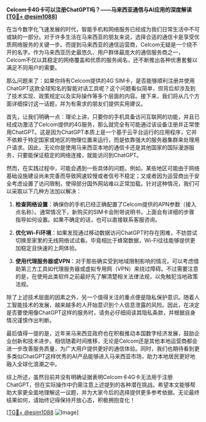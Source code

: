 **Celcom卡4G卡可以注册ChatGPT吗？——马来西亚通信与AI应用的深度解读[[TG💪+ @esim1088](https://t.me/s/esim1088)]**

在当今数字化飞速发展的时代，智能手机和网络服务已经成为我们日常生活中不可或缺的一部分。对于许多生活在马来西亚的朋友来说，选择合适的通信卡是享受优质网络服务的关键一步。而提到马来西亚的通信运营商，Celcom无疑是一个绕不开的名字。作为马来西亚历史最悠久、用户群体最庞大的通信服务商之一，Celcom不仅以其稳定的网络覆盖和优质的服务闻名，还不断推出各种优惠套餐以满足不同用户的需要。

那么问题来了：如果你持有Celcom提供的4G SIM卡，是否能够顺利注册并使用ChatGPT这款全球知名的智能对话工具呢？这个问题看似简单，但背后却涉及到了技术实现、政策规定以及实际操作等多个层面的内容。接下来，我们将从几个方面详细探讨这一话题，并为有需求的朋友们提供实用建议。

首先，让我们明确一点：理论上讲，只要你的手机具备访问互联网的功能，并且已经成功激活了Celcom提供的4G服务，那么就完全有可能通过该设备注册并正常使用ChatGPT。这是因为ChatGPT本质上是一个基于云平台运行的应用程序，它并不依赖于特定国家或地区的物理位置来运行，而是依靠强大的服务器集群来处理用户请求。因此，无论你是使用马来西亚本地的通信卡还是其他国家的国际漫游服务，只要能保证稳定的网络连接，就能访问到ChatGPT。

然而，在实践过程中，可能会遇到一些具体的问题。例如，某些地区可能由于网络基础设施建设尚未完善而导致网速较慢或者信号不稳定；又或者因为运营商出于安全考虑设置了访问限制，使得部分国外网站难以正常加载。针对这种情况，我们可以采取以下几种方法加以解决：

1. **检查网络设置**：确保你的手机已经正确配置了Celcom提供的APN参数（接入点名称）。通常情况下，新购买的SIM卡会附带说明书，上面会有详细的步骤指导如何设置。如果不确定的话，也可以直接联系客服咨询。
   
2. **优化Wi-Fi环境**：如果发现通过移动数据访问ChatGPT时存在困难，不妨尝试切换至家里的无线网络试试看。毕竟相比于蜂窝数据，Wi-Fi往往能够提供更加稳定且快速的上网体验。

3. **使用代理服务器或VPN**：对于那些确实受到地域限制影响的情况，可以考虑借助第三方工具如代理服务器或虚拟专用网（VPN）来绕过障碍。不过需要注意的是，在使用此类软件之前最好先了解清楚相关法律法规，以免触犯当地政策法规。

除了上述技术层面的因素之外，另一个值得关注的重点便是隐私保护意识。随着人工智能技术的发展，越来越多的人开始意识到个人信息泄露的风险。因此，在决定是否要使用像ChatGPT这样的服务时，请务必仔细阅读其隐私条款，并根据自身情况谨慎作出判断。

最后值得一提的是，近年来马来西亚政府也在积极推动本国数字经济发展，鼓励企业创新和技术进步。相信随着时间推移，无论是Celcom还是其他本地运营商都会进一步改善服务质量，为广大用户提供更好的通信体验。同时，我们也期待看到更多类似ChatGPT这样优秀的AI产品能够进入马来西亚市场，助力本地居民更好地融入全球化浪潮之中。

综上所述，虽然目前并没有明确证据表明Celcom卡4G卡无法用于注册ChatGPT，但在实际操作中仍需注意上述提到的各种潜在挑战。希望本文能够帮助大家更全面地理解这一议题，并为大家今后的选择提供更多参考依据。无论最终结果如何，请始终记得保持开放心态，积极拥抱变化！

[[TG💪+ @esim1088](https://t.me/s/esim1088) ![Image](https://i.postimg.cc/4NQfJmqS/Snipaste-2025-05-13-00-14-12.png)]